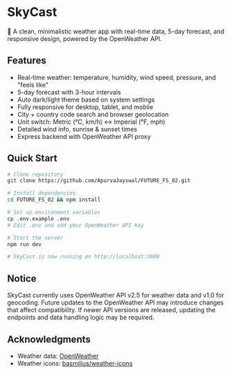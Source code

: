 # SkyCast

🌟 A clean, minimalistic weather app with real-time data, 5-day forecast, and responsive design, powered by the OpenWeather API.

## Features

- Real-time weather: temperature, humidity, wind speed, pressure, and "feels like"
- 5-day forecast with 3-hour intervals
- Auto dark/light theme based on system settings
- Fully responsive for desktop, tablet, and mobile
- City + country code search and browser geolocation
- Unit switch: Metric (°C, km/h) ↔ Imperial (°F, mph)
- Detailed wind info, sunrise & sunset times
- Express backend with OpenWeather API proxy

## Quick Start

```bash
# Clone repository
git clone https://github.com/ApurvaJayswal/FUTURE_FS_02.git

# Install dependencies
cd FUTURE_FS_02 && npm install

# Set up environment variables
cp .env.example .env
# Edit .env and add your OpenWeather API key

# Start the server
npm run dev

# SkyCast is now running on http://localhost:3000
```

## Notice

SkyCast currently uses OpenWeather API v2.5 for weather data and v1.0 for geocoding. Future updates to the OpenWeather API may introduce changes that affect compatibility. If newer API versions are released, updating the endpoints and data handling logic may be required.

## Acknowledgments

- Weather data: [OpenWeather](https://openweathermap.org/)
- Weather icons: [basmilius/weather-icons](https://github.com/basmilius/weather-icons)
